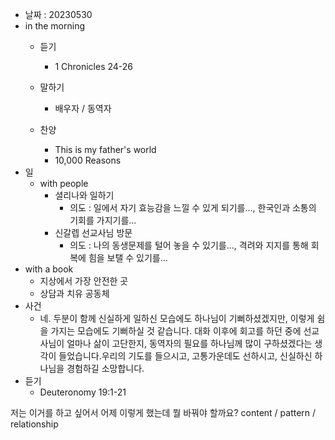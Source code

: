 - 날짜 : 20230530
- in the morning
	- 듣기
		- 1 Chronicles 24-26
			
	- 말하기
		-  배우자 / 동역자 
	- 찬양
		- This is my father's world
		- 10,000 Reasons
- 일
	- with people
		- 셜리나와 일하기
			- 의도 : 일에서 자기 효능감을 느낄 수 있게 되기를..., 한국인과 소통의 기회를 가지기를...
		- 신갈렙 선교사님 방문
			- 의도 : 나의 동생문제를 털어 놓을 수 있기를..., 격려와 지지를 통해 회복에 힘을 보탤 수 있기를...
- with a book
	- 지상에서 가장 안전한 곳
	- 상담과 치유 공동체
- 사건
	- 네. 두분이 함께 신실하게 일하신 모습에도 하나님이 기뻐하셨겠지만, 이렇게 쉼을 가지는 모습에도 기뻐하실 것 같습니다. 대화 이후에 회고를 하던 중에 선교사님이 얼마나 삶이 고단한지, 동역자의 필요를 하나님께 많이 구하셨겠다는 생각이 들었습니다.우리의 기도를 들으시고, 고통가운데도 선하시고, 신실하신 하나님을 경험하길 소망합니다. 
- 듣기
	- Deuteronomy 19:1-21


저는 이거를 하고 싶어서 어제 이렇게 했는데 뭘 바꿔야 할까요?
content / pattern / relationship